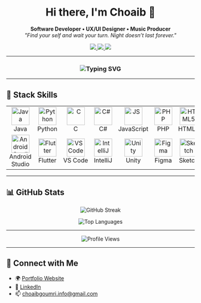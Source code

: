 <h1 align="center">Hi there, I'm Choaib 👋</h1>

<p align="center">
  <b>Software Developer • UX/UI Designer • Music Producer</b><br>
  <i>"Find your self and wait your turn. Night doesn’t last forever."</i>
</p>

<p align="center">
  <a href="https://www.choaibgoumri.online" target="_blank">
    <img src="https://img.shields.io/badge/Portfolio-Website-blue?style=flat-square&logo=google-chrome&logoColor=white" />
  </a>
  <a href="https://www.linkedin.com/in/choaib-goumri/" target="_blank">
    <img src="https://img.shields.io/badge/LinkedIn-choaibgoumri-blue?style=flat-square&logo=linkedin&logoColor=white" />
  </a>
  <a href="mailto:choaibgoumri.info@gmail.com">
    <img src="https://img.shields.io/badge/Email-Gmail-red?style=flat-square&logo=gmail&logoColor=white" />
  </a>
</p>

---

<h3 align="center">
  <img src="https://readme-typing-svg.herokuapp.com?font=Fira+Code&pause=1000&color=BB86FC&center=true&vCenter=true&width=435&lines=Let's+build+something+amazing!" alt="Typing SVG" />
</h3>

---

## 🧰 Stack Skills

<table>
  <tr>
    <td align="center" width="100"><img src="https://cdn.jsdelivr.net/gh/devicons/devicon/icons/java/java-original.svg" width="48" alt="Java" /><br>Java</td>
    <td align="center" width="100"><img src="https://cdn.jsdelivr.net/gh/devicons/devicon/icons/python/python-original.svg" width="48" alt="Python" /><br>Python</td>
    <td align="center" width="100"><img src="https://cdn.jsdelivr.net/gh/devicons/devicon/icons/c/c-original.svg" width="48" alt="C" /><br>C</td>
    <td align="center" width="100"><img src="https://cdn.jsdelivr.net/gh/devicons/devicon/icons/csharp/csharp-original.svg" width="48" alt="C#" /><br>C#</td>
    <td align="center" width="100"><img src="https://cdn.jsdelivr.net/gh/devicons/devicon/icons/javascript/javascript-original.svg" width="48" alt="JS" /><br>JavaScript</td>
    <td align="center" width="100"><img src="https://cdn.jsdelivr.net/gh/devicons/devicon/icons/php/php-original.svg" width="48" alt="PHP" /><br>PHP</td>
    <td align="center" width="100"><img src="https://cdn.jsdelivr.net/gh/devicons/devicon/icons/html5/html5-original.svg" width="48" alt="HTML5" /><br>HTML5</td>
    <td align="center" width="100"><img src="https://cdn.jsdelivr.net/gh/devicons/devicon/icons/css3/css3-original.svg" width="48" alt="CSS3" /><br>CSS3</td>
    <td align="center" width="100"><img src="https://cdn.jsdelivr.net/gh/devicons/devicon/icons/mysql/mysql-original.svg" width="48" alt="MySQL" /><br>MySQL</td>
    <td align="center" width="100"><img src="https://cdn.jsdelivr.net/gh/devicons/devicon/icons/flask/flask-original.svg" width="48" alt="Flask" /><br>Flask</td>
  </tr>
  <tr>
    <td align="center" width="100"><img src="https://cdn.jsdelivr.net/gh/devicons/devicon/icons/androidstudio/androidstudio-original.svg" width="48" alt="Android Studio" /><br>Android Studio</td>
    <td align="center" width="100"><img src="https://cdn.jsdelivr.net/gh/devicons/devicon/icons/flutter/flutter-original.svg" width="48" alt="Flutter" /><br>Flutter</td>
    <td align="center" width="100"><img src="https://cdn.jsdelivr.net/gh/devicons/devicon/icons/vscode/vscode-original.svg" width="48" alt="VS Code" /><br>VS Code</td>
    <td align="center" width="100"><img src="https://cdn.jsdelivr.net/gh/devicons/devicon/icons/intellij/intellij-original.svg" width="48" alt="IntelliJ" /><br>IntelliJ</td>
    <td align="center" width="100"><img src="https://cdn.jsdelivr.net/gh/devicons/devicon/icons/unity/unity-original.svg" width="48" alt="Unity" /><br>Unity</td>
    <td align="center" width="100"><img src="https://cdn.jsdelivr.net/gh/devicons/devicon/icons/figma/figma-original.svg" width="48" alt="Figma" /><br>Figma</td>
    <td align="center" width="100"><img src="https://cdn-icons-png.flaticon.com/512/906/906324.png" width="48" alt="Sketch" /><br>Sketch</td>
    <td align="center" width="100"><img src="https://cdn.jsdelivr.net/gh/devicons/devicon/icons/trello/trello-plain.svg" width="48" alt="Trello" /><br>Trello</td>
    <td align="center" width="100"><img src="https://upload.wikimedia.org/wikipedia/commons/4/45/Notion_app_logo.png" width="48" alt="Notion" /><br>Notion</td>
    <td align="center" width="100"><img src="https://upload.wikimedia.org/wikipedia/commons/f/fa/Apple_logo_black.svg" width="48" alt="Logic Pro" /><br>Logic Pro</td>
  </tr>
</table>

---

## 📊 GitHub Stats

<p align="center">
  <img src="https://github-readme-streak-stats.herokuapp.com?user=RedMulaCrackIn&theme=github-dark&hide_border=true" alt="GitHub Streak" />
</p>

<p align="center">
  <img src="https://github-readme-stats.vercel.app/api/top-langs/?username=RedMulaCrackIn&layout=compact&theme=github_dark&hide_border=true" alt="Top Languages" />
</p>

---

<p align="center">
  <img src="https://komarev.com/ghpvc/?username=choaibgoumri&style=flat-square&color=blue" alt="Profile Views" />
</p>

---

## 🔗 Connect with Me

- 🌍 [Portfolio Website](https://www.choaibgoumri.online)
- 💼 [LinkedIn](https://www.linkedin.com/in/choaib-goumri/)
- 📫 choaibgoumri.info@gmail.com
